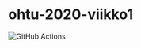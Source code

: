 # ohtu-2020-viikko1

![GitHub Actions](https://github.com/IidaHamalainen/ohtu-2020-viikko1/workflows/Java%20CI%20with%20Gradle/badge.svg)
